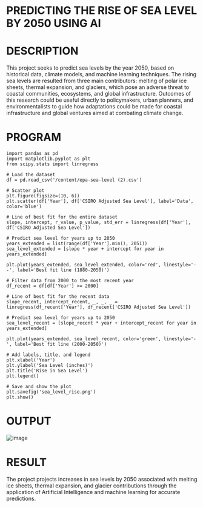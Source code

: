 # PREDICTING THE RISE OF SEA LEVEL BY 2050 USING AI
# DESCRIPTION
This project seeks to predict sea levels by the year 2050, based on historical data, climate models, and machine learning techniques. The rising sea levels are resulted from three main contributors: melting of polar ice sheets, thermal expansion, and glaciers, which pose an adverse threat to coastal communities, ecosystems, and global infrastructure. Outcomes of this research could be useful directly to policymakers, urban planners, and environmentalists to guide how adaptations could be made for coastal infrastructure and global ventures aimed at combating climate change.

# PROGRAM
````
import pandas as pd
import matplotlib.pyplot as plt
from scipy.stats import linregress

# Load the dataset
df = pd.read_csv('/content/epa-sea-level (2).csv')

# Scatter plot
plt.figure(figsize=(10, 6))
plt.scatter(df['Year'], df['CSIRO Adjusted Sea Level'], label='Data', color='blue')

# Line of best fit for the entire dataset
slope, intercept, r_value, p_value, std_err = linregress(df['Year'], df['CSIRO Adjusted Sea Level'])

# Predict sea level for years up to 2050
years_extended = list(range(df['Year'].min(), 2051))
sea_level_extended = [slope * year + intercept for year in years_extended]

plt.plot(years_extended, sea_level_extended, color='red', linestyle='--', label='Best fit line (1880-2050)')

# Filter data from 2000 to the most recent year
df_recent = df[df['Year'] >= 2000]

# Line of best fit for the recent data
slope_recent, intercept_recent, _, _, _ = linregress(df_recent['Year'], df_recent['CSIRO Adjusted Sea Level'])

# Predict sea level for years up to 2050
sea_level_recent = [slope_recent * year + intercept_recent for year in years_extended]

plt.plot(years_extended, sea_level_recent, color='green', linestyle='-', label='Best fit line (2000-2050)')

# Add labels, title, and legend
plt.xlabel('Year')
plt.ylabel('Sea Level (inches)')
plt.title('Rise in Sea Level')
plt.legend()

# Save and show the plot
plt.savefig('sea_level_rise.png')
plt.show()
````
# OUTPUT
![image](https://github.com/user-attachments/assets/46e40fa4-a3bf-41f9-8f1b-bdc5b9e325f1)
# RESULT
The project projects increases in sea levels by 2050 associated with melting ice sheets, thermal expansion, and glacier contributions through the application of Artificial Intelligence and machine learning for accurate predictions.

